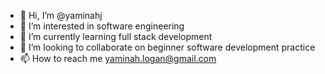 - 👋 Hi, I’m @yaminahj
- 👀 I’m interested in software engineering
- 🌱 I’m currently learning full stack development
- 💞️ I’m looking to collaborate on beginner software development practice
- 📫 How to reach me yaminah.logan@gmail.com

<!---
yaminahj/yaminahj is a ✨ special ✨ repository because its `README.md` (this file) appears on your GitHub profile.
You can click the Preview link to take a look at your changes.
--->
